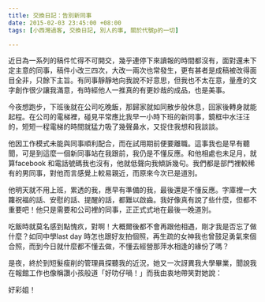 ```yaml
---
title: 交換日記：告別新同事
date: 2015-02-03 23:45:00 +08:00
tags: [小西灣過客, 交換日記, 別人的事, 關於代號p的一切]

---
```


  
  
近日為一系列的稿件忙得不可開交，幾乎連停下來讀報的時間都沒有，面對還未下定主意的同事，稿件小改三四次，大改一兩次也常發生，更有甚者是成稿被改得面目全非，只餘下主旨。有同事靜靜地向我說不好意思，但我也不太在意，量產的文字創作很少讓我滿意，有時經他人一推真的有更妙哉的成品，也是美事。  
  
今夜想跑步，下班後就在公司吃晚飯，那歸家就如同散步般休息，回家後轉身就能起程。在公司的電梯裡，碰見平常應比我早一小時下班的新同事，鏡框中水汪汪的，短短一程電梯的時間就猛力吸了幾聲鼻水，又捉住我想和我談談。  
  
他因工作模式未能與同事順利配合，而在試用期前便要離職。這事我也是早有聽聞，可是到這麼一個新同事站在我跟前，我仍是不懂反應。和他相處也未足月，就算facebook 和電話號碼我也沒有，他就低聲向我傾訴幾句。我們都是部門裡較稀有的男同事，對他而言感覺上較易親近，而原來今次已是道別。  
  
他明天就不用上班，累透的我，應早有準備的我，最後還是不懂反應。字庫裡一大籮祝福的話、安慰的話、提醒的話，都難以啟齒。我好像真有說了些什麼，但都不重要吧！他只是需要和公司裡的同事，正正式式地在最後一晚道別。  
  
吃飯時就莫名感到點愧疚，對啊！大概爾後都不會再跟他相遇，剛才我是否忘了做什麼？如同中學last day 時怎也跟好友拍個照，再生疏的女神我也曾鼓足勇氣來個合照，而到今日就什麼都不懂去做，不懂去經營那萍水相逢的緣份了嗎？  
  
  
是夜，終於到短髮瘦削的管理員探聽我的近況，她又一次訝異我大學畢業，聞說我在報館工作也像稱讚小孩般道「好叻仔喎！」而我由衷地帶笑對她說：  
  
好彩姐！   
  
  
